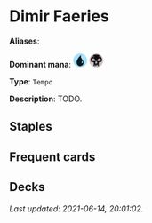 # Dimir Faeries

**Aliases**: 

**Dominant mana**: <img src="../resources/images/mana/U.png" width="25"/> <img src="../resources/images/mana/B.png" width="25"/>

**Type**: `Tempo`

**Description**: TODO.

## **Staples**



## **Frequent cards**



## **Decks**



*Last updated: 2021-06-14, 20:01:02.*
